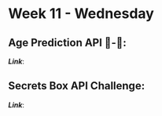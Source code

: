# Week 11 - Wednesday

## Age Prediction API 👶-👴:

***Link***: 



## Secrets Box API Challenge:

***Link***: 
